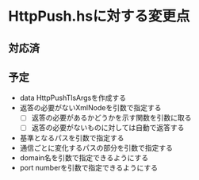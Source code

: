 HttpPush.hsに対する変更点
=========================

対応済
------

予定
----

* data HttpPushTlsArgsを作成する
* 返答の必要がないXmlNodeを引数で指定する
	+ [ ] 返答の必要があるかどうかを示す関数を引数に取る
	+ [ ] 返答の必要がないものに対しては自動で返答する
* 基準となるパスを引数で指定する
* 通信ごとに変化するパスの部分を引数で指定する
* domain名を引数で指定できるようにする
* port numberを引数で指定できるようにする
